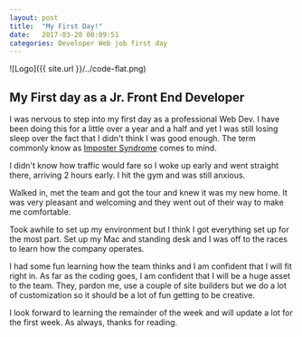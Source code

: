 ```yaml
---
layout: post
title:  "My First Day!"
date:   2017-03-20 00:09:51
categories: Developer Web job first day
---
```


![Logo]({{ site.url }}/../code-flat.png)

## My First day as a Jr. Front End Developer

I was nervous to step into my first day as a professional Web Dev. I have been
doing this for a little over a year and a half and yet I was still losing sleep
over the fact that I didn't think I was good enough. The term commonly know as
[Imposter Syndrome](https://davidwalsh.name/impostor-syndrome) comes to mind.


I didn't know how traffic would fare so I woke up early and went straight there,
arriving 2 hours early. I hit the gym and was still anxious.


Walked in, met the team and got the tour and knew it was my new home. It was
very pleasant and welcoming and they went out of their way to make me comfortable.


Took awhile to set up my environment but I think I got everything set up for the
most part. Set up my Mac and standing desk and I was off to the races to learn how
the company operates.


I had some fun learning how the team thinks and I am confident that I will fit right
in. As far as the coding goes, I am confident that I will be a huge asset to the team.
They, pardon me, use a couple of site builders but we do a lot of customization so it
should be a lot of fun getting to be creative.


I look forward to learning the remainder of the week and will update a lot for the
first week. As always, thanks for reading.
